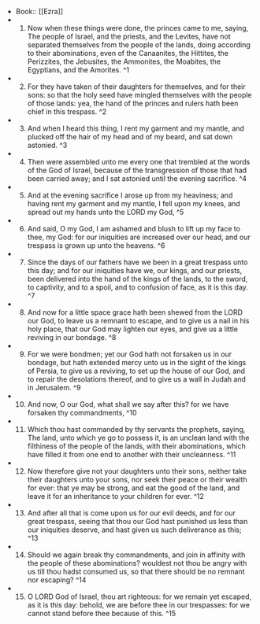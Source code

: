 - Book:: [[Ezra]]
- 1. Now when these things were done, the princes came to me, saying, The people of Israel, and the priests, and the Levites, have not separated themselves from the people of the lands, doing according to their abominations, even of the Canaanites, the Hittites, the Perizzites, the Jebusites, the Ammonites, the Moabites, the Egyptians, and the Amorites. ^1
- 2. For they have taken of their daughters for themselves, and for their sons: so that the holy seed have mingled themselves with the people of those lands: yea, the hand of the princes and rulers hath been chief in this trespass. ^2
- 3. And when I heard this thing, I rent my garment and my mantle, and plucked off the hair of my head and of my beard, and sat down astonied. ^3
- 4. Then were assembled unto me every one that trembled at the words of the God of Israel, because of the transgression of those that had been carried away; and I sat astonied until the evening sacrifice. ^4
- 5. And at the evening sacrifice I arose up from my heaviness; and having rent my garment and my mantle, I fell upon my knees, and spread out my hands unto the LORD my God, ^5
- 6. And said, O my God, I am ashamed and blush to lift up my face to thee, my God: for our iniquities are increased over our head, and our trespass is grown up unto the heavens. ^6
- 7. Since the days of our fathers have we been in a great trespass unto this day; and for our iniquities have we, our kings, and our priests, been delivered into the hand of the kings of the lands, to the sword, to captivity, and to a spoil, and to confusion of face, as it is this day. ^7
- 8. And now for a little space grace hath been shewed from the LORD our God, to leave us a remnant to escape, and to give us a nail in his holy place, that our God may lighten our eyes, and give us a little reviving in our bondage. ^8
- 9. For we were bondmen; yet our God hath not forsaken us in our bondage, but hath extended mercy unto us in the sight of the kings of Persia, to give us a reviving, to set up the house of our God, and to repair the desolations thereof, and to give us a wall in Judah and in Jerusalem. ^9
- 10. And now, O our God, what shall we say after this? for we have forsaken thy commandments, ^10
- 11. Which thou hast commanded by thy servants the prophets, saying, The land, unto which ye go to possess it, is an unclean land with the filthiness of the people of the lands, with their abominations, which have filled it from one end to another with their uncleanness. ^11
- 12. Now therefore give not your daughters unto their sons, neither take their daughters unto your sons, nor seek their peace or their wealth for ever: that ye may be strong, and eat the good of the land, and leave it for an inheritance to your children for ever. ^12
- 13. And after all that is come upon us for our evil deeds, and for our great trespass, seeing that thou our God hast punished us less than our iniquities deserve, and hast given us such deliverance as this; ^13
- 14. Should we again break thy commandments, and join in affinity with the people of these abominations? wouldest not thou be angry with us till thou hadst consumed us, so that there should be no remnant nor escaping? ^14
- 15. O LORD God of Israel, thou art righteous: for we remain yet escaped, as it is this day: behold, we are before thee in our trespasses: for we cannot stand before thee because of this. ^15
